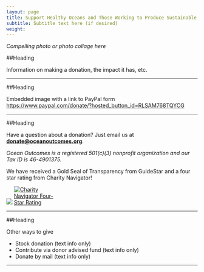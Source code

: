 ```yaml
---
layout: page 
title: Support Healthy Oceans and Those Working to Produce Sustainable Seafood
subtitle: Subtitle text here (if desired)
weight: 
---
```

*Compelling photo or photo collage here*

##Heading

Information on making a donation, the impact it has, etc.

-----
##Heading

Embedded image with a link to PayPal form https://www.paypal.com/donate/?hosted_button_id=RLSAM768TQYCG

-----
##Heading

Have a question about a donation? Just email us at **donate@oceanoutcomes.org**.  

*Ocean Outcomes is a registered 501(c)(3) nonprofit organization and our Tax ID is 46-4901375.* 

We have received a Gold Seal of Transparency from GuideStar and a four star rating from Charity Navigator!

<a href="https://www.guidestar.org/profile/shared/9c87b1e5-f828-4ef4-9f52-ad1d33ab3eb6" target="_blank"><img src="https://widgets.guidestar.org/TransparencySeal/9523457" /></a>    <a href="https://www.charitynavigator.org/ein/464901375" target="_blank" ><img src="https://charitynavigator.org/content/dam/cn/cn/badges/Four-StarRatingBadge-FullColor.png" alt="Charity Navigator Four-Star Rating" style="max-width: 110px;"/></a>
  
-----

##Heading

Other ways to give

  * Stock donation (text info only)
  * Contribute via donor advised fund (text info only)
  * Donate by mail (text info only)

-----
